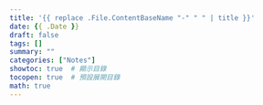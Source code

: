 ```yaml
---
title: '{{ replace .File.ContentBaseName "-" " " | title }}'
date: {{ .Date }}
draft: false
tags: []
summary: ""
categories: ["Notes"]
showtoc: true  # 顯示目錄
tocopen: true  # 預設展開目錄
math: true
---
```

